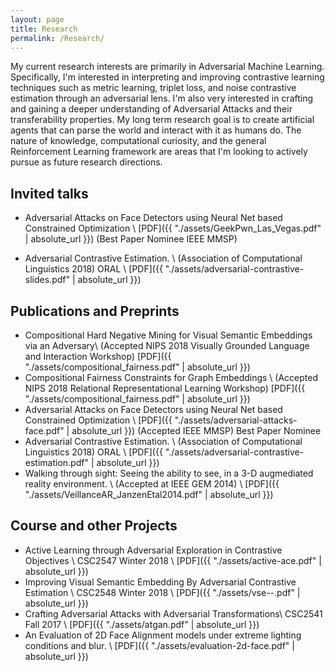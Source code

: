 ```yaml
---
layout: page
title: Research
permalink: /Research/
---
```


My current research interests are primarily in Adversarial Machine Learning.
Specifically, I'm interested in interpreting and improving contrastive learning techniques such as metric
learning, triplet loss, and noise contrastive estimation through an adversarial
lens. I'm also very interested in crafting and gaining a deeper understanding
of Adversarial Attacks and their transferability properties. My long term
research goal is to create artificial agents that can parse the world and
interact with it as humans do. The nature of knowledge, computational
curiosity, and the general Reinforcement Learning framework are areas that I'm
looking to actively pursue as future research directions.

## Invited talks
* Adversarial Attacks on Face Detectors using Neural Net based Constrained Optimization \\
[PDF]({{ "./assets/GeekPwn_Las_Vegas.pdf" | absolute_url }})
(Best Paper Nominee IEEE MMSP)

* Adversarial Contrastive Estimation. \\
(Association of Computational Linguistics 2018) ORAL \\
[PDF]({{ "./assets/adversarial-contrastive-slides.pdf" | absolute_url }})

## Publications and Preprints
* Compositional Hard Negative Mining for Visual Semantic Embeddings via an Adversary\\
(Accepted NIPS 2018 Visually Grounded Language and Interaction Workshop)
[PDF]({{ "./assets/compositional_fairness.pdf" | absolute_url }})
* Compositional Fairness Constraints for Graph Embeddings \\
(Accepted NIPS 2018 Relational Representational Learning Workshop)
[PDF]({{ "./assets/compositional_fairness.pdf" | absolute_url }})
* Adversarial Attacks on Face Detectors using Neural Net based Constrained Optimization \\
[PDF]({{ "./assets/adversarial-attacks-face.pdf" | absolute_url }})
(Accepted IEEE MMSP) Best Paper Nominee
* Adversarial Contrastive Estimation. \\
(Association of Computational Linguistics 2018) ORAL \\
[PDF]({{ "./assets/adversarial-contrastive-estimation.pdf" | absolute_url }})
* Walking through sight: Seeing the ability to see, in a 3-D augmediated reality environment. \\
(Accepted at IEEE GEM 2014) \\
[PDF]({{ "./assets/VeillanceAR_JanzenEtal2014.pdf" | absolute_url }})


## Course and other Projects
* Active Learning through Adversarial Exploration in Contrastive Objectives \\
CSC2547 Winter 2018 \\
[PDF]({{ "./assets/active-ace.pdf" | absolute_url }})
* Improving Visual Semantic Embedding By Adversarial Contrastive Estimation \\
CSC2548 Winter 2018 \\
[PDF]({{ "./assets/vse--.pdf" | absolute_url }})
* Crafting Adversarial Attacks with Adversarial Transformations\\
CSC2541 Fall 2017 \\
[PDF]({{ "./assets/atgan.pdf" | absolute_url }})
* An Evaluation of 2D Face Alignment models under extreme lighting conditions and blur. \\
[PDF]({{ "./assets/evaluation-2d-face.pdf" | absolute_url }})
